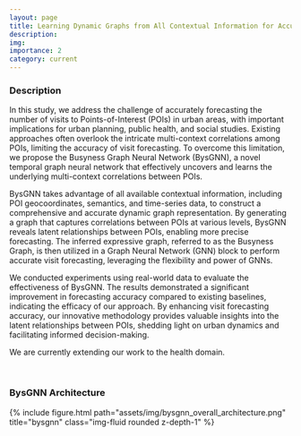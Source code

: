 ```yaml
---
layout: page
title: Learning Dynamic Graphs from All Contextual Information for Accurate Point-of-Interest Visit Forecasting
description: 
img:
importance: 2
category: current
---
```


### Description

In this study, we address the challenge of accurately forecasting the number of visits to Points-of-Interest (POIs) in urban areas, with important implications for urban planning, public health, and social studies. Existing approaches often overlook the intricate multi-context correlations among POIs, limiting the accuracy of visit forecasting. To overcome this limitation, we propose the Busyness Graph Neural Network (BysGNN), a novel temporal graph neural network that effectively uncovers and learns the underlying multi-context correlations between POIs.

BysGNN takes advantage of all available contextual information, including POI geocoordinates, semantics, and time-series data, to construct a comprehensive and accurate dynamic graph representation. By generating a graph that captures correlations between POIs at various levels, BysGNN reveals latent relationships between POIs, enabling more precise forecasting. The inferred expressive graph, referred to as the Busyness Graph, is then utilized in a Graph Neural Network (GNN) block to perform accurate visit forecasting, leveraging the flexibility and power of GNNs.

We conducted experiments using real-world data to evaluate the effectiveness of BysGNN. The results demonstrated a significant improvement in forecasting accuracy compared to existing baselines, indicating the efficacy of our approach. By enhancing visit forecasting accuracy, our innovative methodology provides valuable insights into the latent relationships between POIs, shedding light on urban dynamics and facilitating informed decision-making.

We are currently extending our work to the health domain.

<br>

### BysGNN Architecture
<div class="row">
    <div class="col-sm mt-3 mt-md-0">
        {% include figure.html path="assets/img/bysgnn_overall_architecture.png" title="bysgnn" class="img-fluid rounded z-depth-1" %}
    </div>
</div>